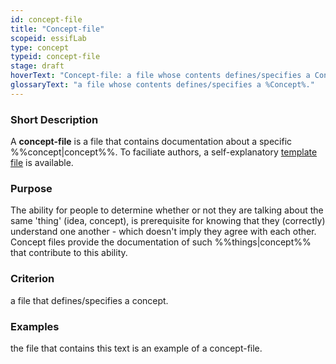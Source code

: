 ```yaml
---
id: concept-file
title: "Concept-file"
scopeid: essifLab
type: concept
typeid: concept-file
stage: draft
hoverText: "Concept-file: a file whose contents defines/specifies a Concept."
glossaryText: "a file whose contents defines/specifies a %Concept%."
---
```


### Short Description
A **concept-file** is a file that contains documentation about a specific %%concept|concept%%. To faciliate authors, a self-explanatory [template file](/terminology-engine-v1-templates/concept-file.md) is available.

### Purpose
The ability for people to determine whether or not they are talking about the same 'thing' (idea, concept), is prerequisite for knowing that they (correctly) understand one another - which doesn't imply they agree with each other. Concept files provide the documentation of such %%things|concept%% that contribute to this ability.

### Criterion
a file that defines/specifies a concept.

### Examples
the file that contains this text is an example of a concept-file.
